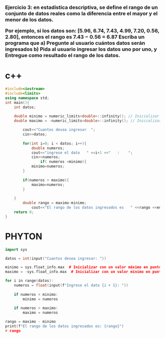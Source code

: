 <h3>Ejercicio 3: en estadística descriptiva, se define el rango de un conjunto de datos reales como la
diferencia entre el mayor y el menor de los datos.

Por ejemplo, si los datos son: [5.96, 6.74, 7.43, 4.99, 7.20, 0.56, 2.80], entonces el rango es 7.43 − 0.56
= 6.87
Escriba un programa que
a) Pregunte al usuario cuántos datos serán ingresados
b) Pida al usuario ingresar los datos uno por uno, y Entregue como resultado el rango de los datos.</h3>


<h1>c++</h1>

``````c++
#include<iostream>
#include<limits>
using namespace std;
int main(){
	int datos;
	
	double minimo = numeric_limits<double>::infinity(); // Inicializar con un valor positivo infinito
	double maximo = -numeric_limits<double>::infinity(); // Inicializar con un valor negativo infinito

		cout<<"Cuantos desea ingresar  ";
		cin>>datos;
		
		for(int i=0; i < datos; i++){
			double numeros;
			cout<<"ingrese el dato   " <<i+1 <<"   :    ";
			cin>>numeros;
				if(	numeros <minimo){
			minimo=numeros;
		}
	
		if(numeros > maximo){
			maximo=numeros;
		}
	
	}
		double rango = maximo-minimo;
			cout<<"El rango de los datos ingresados es   " <<rango <<endl;			
	return 0;
}
``````

<H1>PHYTON</H1>

``````C++
import sys

datos = int(input("Cuantos desea ingresar: "))

minimo = sys.float_info.max  # Inicializar con un valor máximo en punto flotante
maximo = -sys.float_info.max  # Inicializar con un valor mínimo en punto flotante

for i in range(datos):
    numeros = float(input(f"Ingrese el dato {i + 1}: "))
    
    if numeros < minimo:
        minimo = numeros
    
    if numeros > maximo:
        maximo = numeros

rango = maximo - minimo
print(f"El rango de los datos ingresados es: {rango}")
#   r a n g o  
 
